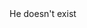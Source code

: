 <html>
<head>
He doesn't exist


</head>
<body 
![image](https://github.com/stepashkkk/-/assets/164808705/289df1ab-0a57-400e-8ec5-ae3ba8c98d81)

<tr>

<td 
</tr>
</table>
</td>
</tr>
</table> 
</body> 
</html>
